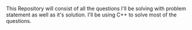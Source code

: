 This Repository will consist of all the questions I'll be solving with problem statement as well as it's solution.
I'll be using C++ to solve most of the questions.
